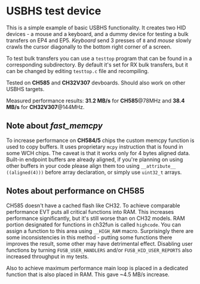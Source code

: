 # USBHS test device

This is a simple example of basic USBHS functionality. It creates two HID devices - a mouse and a keyboard, and a dummy device for testing a bulk transfers on EP4 and EP5. *Keyboard* send 3 presses of ``8`` and *mouse* slowly crawls the cursor diagonally to the bottom right corner of a screen.

To test bulk transfers you can use a ``testtop`` program that can be found in a corresponding subdirectory. By default it's set for RX bulk transfers, but it can be changed by editing ``testtop.c`` file and recompiling.

Tested on **CH585** and **CH32V307** devboards. Should also work on other USBHS targets.

Measured performance results: **31.2 MB/s** for **CH585**@78MHz and **38.4 MB/s** for **CH32V307**@144MHz.

## Note about *fast_memcpy*

To increase performance on **CH584/5** chips the custom memcpy function is used to copy buffers. It uses proprietary ``mcpy`` instruction that is found in some WCH chips. The caveat is that it works only for 4 bytes aligned data. Built-in endpoint buffers are already aligned, if you're planning on using other buffers in your code please align them too using ``__attribute__ ((aligned(4)))`` before array declaration, or simply use ``uint32_t`` arrays.

## Notes about performance on CH585

CH585 doesn't have a cached flash like CH32. To achieve comparable performance EVT puts all critical functions into RAM. This increases performance significantly, but it's still worse than on CH32 models. RAM portion designated for functions in ch32fun is called ``highcode``. You can assign a function to this area using ``__HIGH_RAM`` macro. Surprisingly there are some inconsistencies in this method - putting some functions there improves the result, some other may have detrimental effect. Disabling user functions by turning ``FUSB_USER_HANDLERS`` and/or ``FUSB_HID_USER_REPORTS`` also increased throughput in my tests.

Also to achieve maximum performance main loop is placed in a dedicated function that is also placed in RAM. This gave ~4.5 MB/s increase.
